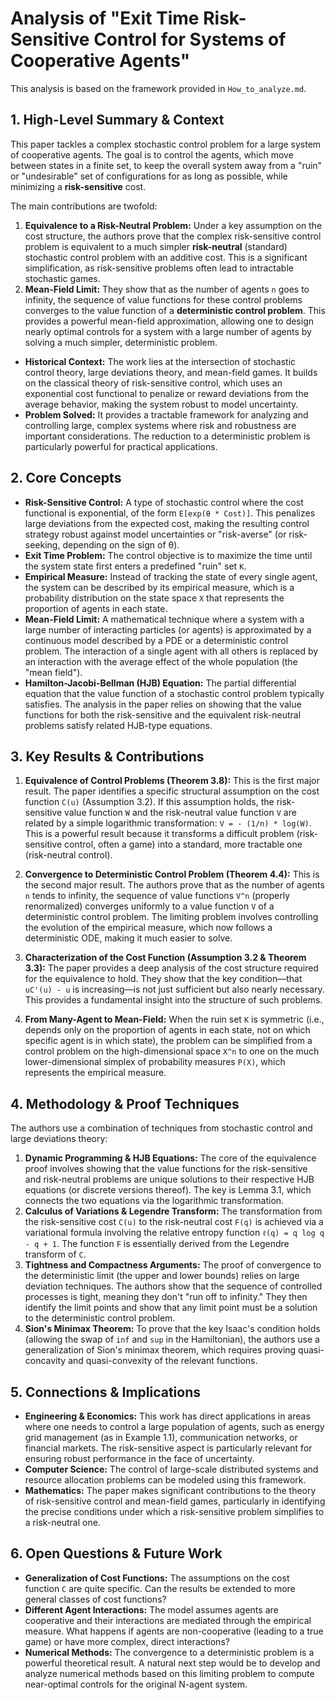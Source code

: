 # Analysis of "Exit Time Risk-Sensitive Control for Systems of Cooperative Agents"

This analysis is based on the framework provided in `How_to_analyze.md`.

## 1. High-Level Summary & Context

This paper tackles a complex stochastic control problem for a large system of cooperative agents. The goal is to control the agents, which move between states in a finite set, to keep the overall system away from a "ruin" or "undesirable" set of configurations for as long as possible, while minimizing a **risk-sensitive** cost.

The main contributions are twofold:

1.  **Equivalence to a Risk-Neutral Problem:** Under a key assumption on the cost structure, the authors prove that the complex risk-sensitive control problem is equivalent to a much simpler **risk-neutral** (standard) stochastic control problem with an additive cost. This is a significant simplification, as risk-sensitive problems often lead to intractable stochastic games.
2.  **Mean-Field Limit:** They show that as the number of agents `n` goes to infinity, the sequence of value functions for these control problems converges to the value function of a **deterministic control problem**. This provides a powerful mean-field approximation, allowing one to design nearly optimal controls for a system with a large number of agents by solving a much simpler, deterministic problem.

- **Historical Context:** The work lies at the intersection of stochastic control theory, large deviations theory, and mean-field games. It builds on the classical theory of risk-sensitive control, which uses an exponential cost functional to penalize or reward deviations from the average behavior, making the system robust to model uncertainty.
- **Problem Solved:** It provides a tractable framework for analyzing and controlling large, complex systems where risk and robustness are important considerations. The reduction to a deterministic problem is particularly powerful for practical applications.

## 2. Core Concepts

- **Risk-Sensitive Control:** A type of stochastic control where the cost functional is exponential, of the form `E[exp(θ * Cost)]`. This penalizes large deviations from the expected cost, making the resulting control strategy robust against model uncertainties or "risk-averse" (or risk-seeking, depending on the sign of θ).
- **Exit Time Problem:** The control objective is to maximize the time until the system state first enters a predefined "ruin" set `K`.
- **Empirical Measure:** Instead of tracking the state of every single agent, the system can be described by its empirical measure, which is a probability distribution on the state space `X` that represents the proportion of agents in each state.
- **Mean-Field Limit:** A mathematical technique where a system with a large number of interacting particles (or agents) is approximated by a continuous model described by a PDE or a deterministic control problem. The interaction of a single agent with all others is replaced by an interaction with the average effect of the whole population (the "mean field").
- **Hamilton-Jacobi-Bellman (HJB) Equation:** The partial differential equation that the value function of a stochastic control problem typically satisfies. The analysis in the paper relies on showing that the value functions for both the risk-sensitive and the equivalent risk-neutral problems satisfy related HJB-type equations.

## 3. Key Results & Contributions

1.  **Equivalence of Control Problems (Theorem 3.8):** This is the first major result. The paper identifies a specific structural assumption on the cost function `C(u)` (Assumption 3.2). If this assumption holds, the risk-sensitive value function `W` and the risk-neutral value function `V` are related by a simple logarithmic transformation: `V = - (1/n) * log(W)`. This is a powerful result because it transforms a difficult problem (risk-sensitive control, often a game) into a standard, more tractable one (risk-neutral control).

2.  **Convergence to Deterministic Control Problem (Theorem 4.4):** This is the second major result. The authors prove that as the number of agents `n` tends to infinity, the sequence of value functions `V^n` (properly renormalized) converges uniformly to a value function `V` of a deterministic control problem. The limiting problem involves controlling the evolution of the empirical measure, which now follows a deterministic ODE, making it much easier to solve.

3.  **Characterization of the Cost Function (Assumption 3.2 & Theorem 3.3):** The paper provides a deep analysis of the cost structure required for the equivalence to hold. They show that the key condition—that `uC'(u) - u` is increasing—is not just sufficient but also nearly necessary. This provides a fundamental insight into the structure of such problems.

4.  **From Many-Agent to Mean-Field:** When the ruin set `K` is symmetric (i.e., depends only on the proportion of agents in each state, not on which specific agent is in which state), the problem can be simplified from a control problem on the high-dimensional space `X^n` to one on the much lower-dimensional simplex of probability measures `P(X)`, which represents the empirical measure.

## 4. Methodology & Proof Techniques

The authors use a combination of techniques from stochastic control and large deviations theory:

1.  **Dynamic Programming & HJB Equations:** The core of the equivalence proof involves showing that the value functions for the risk-sensitive and risk-neutral problems are unique solutions to their respective HJB equations (or discrete versions thereof). The key is Lemma 3.1, which connects the two equations via the logarithmic transformation.
2.  **Calculus of Variations & Legendre Transform:** The transformation from the risk-sensitive cost `C(u)` to the risk-neutral cost `F(q)` is achieved via a variational formula involving the relative entropy function `ℓ(q) = q log q - q + 1`. The function `F` is essentially derived from the Legendre transform of `C`.
3.  **Tightness and Compactness Arguments:** The proof of convergence to the deterministic limit (the upper and lower bounds) relies on large deviation techniques. The authors show that the sequence of controlled processes is tight, meaning they don't "run off to infinity." They then identify the limit points and show that any limit point must be a solution to the deterministic control problem.
4.  **Sion's Minimax Theorem:** To prove that the key Isaac's condition holds (allowing the swap of `inf` and `sup` in the Hamiltonian), the authors use a generalization of Sion's minimax theorem, which requires proving quasi-concavity and quasi-convexity of the relevant functions.

## 5. Connections & Implications

- **Engineering & Economics:** This work has direct applications in areas where one needs to control a large population of agents, such as energy grid management (as in Example 1.1), communication networks, or financial markets. The risk-sensitive aspect is particularly relevant for ensuring robust performance in the face of uncertainty.
- **Computer Science:** The control of large-scale distributed systems and resource allocation problems can be modeled using this framework.
- **Mathematics:** The paper makes significant contributions to the theory of risk-sensitive control and mean-field games, particularly in identifying the precise conditions under which a risk-sensitive problem simplifies to a risk-neutral one.

## 6. Open Questions & Future Work

- **Generalization of Cost Functions:** The assumptions on the cost function `C` are quite specific. Can the results be extended to more general classes of cost functions?
- **Different Agent Interactions:** The model assumes agents are cooperative and their interactions are mediated through the empirical measure. What happens if agents are non-cooperative (leading to a true game) or have more complex, direct interactions?
- **Numerical Methods:** The convergence to a deterministic problem is a powerful theoretical result. A natural next step would be to develop and analyze numerical methods based on this limiting problem to compute near-optimal controls for the original N-agent system.